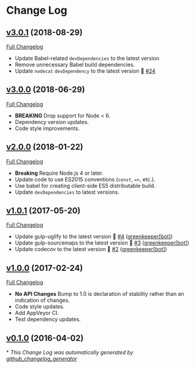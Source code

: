 # Change Log

## [v3.0.1](https://github.com/kevinoid/promise-nodeify/tree/v3.0.1) (2018-08-29)
[Full Changelog](https://github.com/kevinoid/promise-nodeify/compare/v3.0.0...v3.0.1)

- Update Babel-related `devDependencies` to the latest version
- Remove unnecessary Babel build dependencies.
- Update `nodecat` `devDependency` to the latest version 🚀 [\#24](https://github.com/kevinoid/promise-nodeify/pull/24)

## [v3.0.0](https://github.com/kevinoid/promise-nodeify/tree/v3.0.0) (2018-06-29)
[Full Changelog](https://github.com/kevinoid/promise-nodeify/compare/v2.0.0...v3.0.0)

- **BREAKING** Drop support for Node < 6.
- Dependency version updates.
- Code style improvements.

## [v2.0.0](https://github.com/kevinoid/promise-nodeify/tree/v2.0.0) (2018-01-22)
[Full Changelog](https://github.com/kevinoid/promise-nodeify/compare/v1.0.1...v2.0.0)

- **Breaking** Require Node.js 4 or later.
- Update code to use ES2015 conventions (`const`, `=>`, etc.).
- Use babel for creating client-side ES5 distributable build.
- Update `devDependencies` to latest versions.

## [v1.0.1](https://github.com/kevinoid/promise-nodeify/tree/v1.0.1) (2017-05-20)
[Full Changelog](https://github.com/kevinoid/promise-nodeify/compare/v1.0.0...v1.0.1)

- Update gulp-uglify to the latest version 🚀 [\#4](https://github.com/kevinoid/promise-nodeify/pull/4) ([greenkeeper[bot]](https://github.com/integration/greenkeeper))
- Update gulp-sourcemaps to the latest version 🚀 [\#3](https://github.com/kevinoid/promise-nodeify/pull/3) ([greenkeeper[bot]](https://github.com/integration/greenkeeper))
- Update codecov to the latest version 🚀 [\#2](https://github.com/kevinoid/promise-nodeify/pull/2) ([greenkeeper[bot]](https://github.com/integration/greenkeeper))

## [v1.0.0](https://github.com/kevinoid/promise-nodeify/tree/v1.0.0) (2017-02-24)
[Full Changelog](https://github.com/kevinoid/promise-nodeify/compare/v0.1.0...v1.0.0)

- **No API Changes**  Bump to 1.0 is declaration of stability rather than an
  indication of changes.
- Code style updates.
- Add AppVeyor CI.
- Test dependency updates.

## [v0.1.0](https://github.com/kevinoid/promise-nodeify/tree/v0.1.0) (2016-04-02)


\* *This Change Log was automatically generated by [github_changelog_generator](https://github.com/skywinder/Github-Changelog-Generator)*
